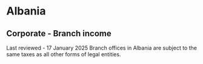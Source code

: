 # Albania
## Corporate - Branch income
Last reviewed - 17 January 2025
Branch offices in Albania are subject to the same taxes as all other forms of legal entities.
